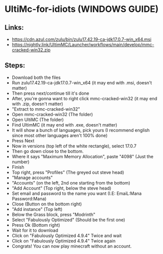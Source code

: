 # UltiMc-for-idiots (WINDOWS GUIDE)
## Links:
- https://cdn.azul.com/zulu/bin/zulu17.42.19-ca-jdk17.0.7-win_x64.msi
- https://nightly.link/UltimMC/Launcher/workflows/main/develop/mmc-cracked-win32.zip

## Steps:
- Download both the files
- Run zulu17.42.19-ca-jdk17.0.7-win_x64 (it may end with .msi, doesn't matter)
- Then press next/continue till it's done
- After, you're gonna want to right click mmc-cracked-win32 (it may end with .zip, doesn't matter)
- "Extract to mmc-cracked-win32\"
- Open mmc-cracked-win32 (The folder)
- Open UltiMC (The folder)
- Find UltimMC (it may end with .exe, doesn't matter)
- It will show a bunch of languages, pick yours (I recommend english since most other languages aren't 100% done)
- Press Next 
- Now in versions (top left of the white rectangle), select 17.0.7
- Then go down close to the bottom.
- Where it says "Maximum Memory Allocation", paste "4098" (Just the number)
- Finish
- Top right, press "Profiles" (The greyed out steve head)
- "Manage accounts"
- "Accounts" (on the left, 2nd one starting from the bottom)
- "Add Account" (Top right, below the steve head)
- Set email and password to the name you want (I.E: EmaiL:Mana Password:Mana)
- Close (Button on the bottom right)
- "Add instance" (Top left)
- Below the Grass block, press "Modrinth"
- Select "Fabulously Optimized" (Should be the first one)
- Press Ok (Bottom right)
- Wait for it to download
- Click on "Fabulously Optimized 4.9.4" Twice and wait
- Click on "Fabulously Optimized 4.9.4" Twice again
- Congrats! You can now play minecraft without an account.
